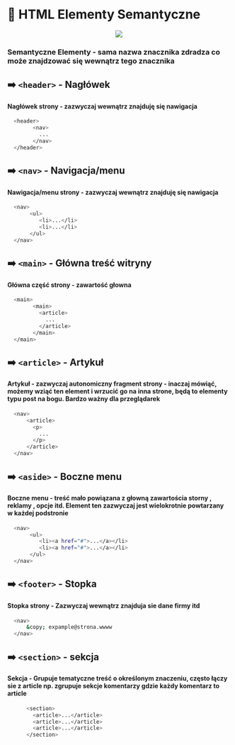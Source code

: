 
# 🚀 HTML Elementy Semantyczne
<p align="center">
  <a href="https://skillicons.dev">
    <img src="https://skillicons.dev/icons?i=html" />
  </a>
</p>

### Semantyczne Elementy - sama nazwa znacznika zdradza co może znajdzować się wewnątrz tego znacznika

## ➡️ `<header>` - Nagłówek
#### Nagłówek strony - zazwyczaj wewnątrz znajduję się nawigacja 
```bash
  <header>
        <nav>
          ...
        </nav>
  </header>
```
## ➡️ `<nav>` - Navigacja/menu
#### Nawigacja/menu strony - zazwyczaj wewnątrz znajduję się nawigacja
```bash
  <nav>
       <ul>
          <li>...</li>
          <li>...</li>
       </ul>
  </nav>
```
## ➡️ `<main>` - Główna treść witryny
#### Główna część strony - zawartość głowna 
```bash
  <main>
        <main>
          <article>
            ...
          </article>
        </main>
  </main>
```
## ➡️ `<article>` - Artykuł
#### Artykuł - zazwyczaj autonomiczny fragment strony - inaczaj mówiąć, możemy wziąć ten   element i wrzucić go na inna strone, będą to elementy typu post na bogu. Bardzo ważny dla przeglądarek
```bash
  <nav>
      <article>
        <p>
          ...
        </p>
      </article>
  </nav>
```
## ➡️ `<aside>` - Boczne menu
#### Boczne menu - treść mało powiązana z głowną zawartościa storny , reklamy , opcje itd. Element ten zazwyczaj jest wielokrotnie powtarzany w każdej podstronie
```bash
  <nav>
       <ul>
          <li><a href="#">...</a></li>
          <li><a href="#">...</a></li>
       </ul>
  </nav>
```
## ➡️ `<footer>` - Stopka
#### Stopka strony - Zazwyczaj wewnątrz znajduja sie dane firmy itd
```bash
  <nav>
      &copy; expample@strona.wwww
  </nav>
```

## ➡️ `<section>` - sekcja
#### Sekcja - Grupuje tematyczne treść o określonym znaczeniu, często łączy sie z article np. zgrupuje sekcje komentarzy gdzie każdy komentarz to article
```bash
      <section>
        <article>...</article>
        <article>...</article>
        <article>...</article>
      </section>
```
